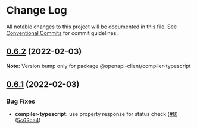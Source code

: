 # Change Log

All notable changes to this project will be documented in this file.
See [Conventional Commits](https://conventionalcommits.org) for commit guidelines.

## [0.6.2](https://github.com/smartsupp/openapi-client/compare/@openapi-client/compiler-typescript@0.6.1...@openapi-client/compiler-typescript@0.6.2) (2022-02-03)

**Note:** Version bump only for package @openapi-client/compiler-typescript





## [0.6.1](https://github.com/smartsupp/openapi-client/compare/@openapi-client/compiler-typescript@0.6.0...@openapi-client/compiler-typescript@0.6.1) (2022-02-03)


### Bug Fixes

* **compiler-typescript:** use property response for status check ([#8](https://github.com/smartsupp/openapi-client/issues/8)) ([5c63ca4](https://github.com/smartsupp/openapi-client/commit/5c63ca46aa8fab534368cfe268f2a9b7068c3022))
